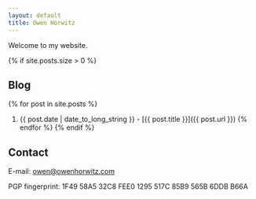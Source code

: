 ```yaml
---
layout: default
title: Owen Horwitz
---
```

Welcome to my website.

{% if site.posts.size > 0 %}
## Blog
{% for post in site.posts %}
1. {{ post.date | date_to_long_string }} - [{{ post.title }}]({{ post.url }})
{% endfor %}
{% endif %}

## Contact
E-mail: [owen@owenhorwitz.com](mailto:owen@owenhorwitz.com)

PGP fingerprint: 1F49 58A5 32C8 FEE0 1295  517C 85B9 565B 6DDB B66A
